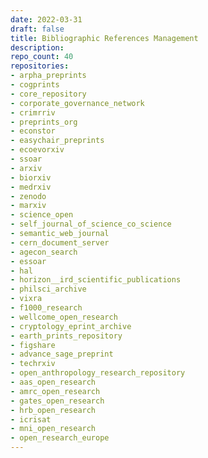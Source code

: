 ```yaml
---
date: 2022-03-31
draft: false
title: Bibliographic References Management
description:
repo_count: 40
repositories:
- arpha_preprints
- cogprints
- core_repository
- corporate_governance_network
- crimrriv
- preprints_org
- econstor
- easychair_preprints
- ecoevorxiv
- ssoar
- arxiv
- biorxiv
- medrxiv
- zenodo
- marxiv
- science_open
- self_journal_of_science_co_science
- semantic_web_journal
- cern_document_server
- agecon_search
- essoar
- hal
- horizon__ird_scientific_publications
- philsci_archive
- vixra
- f1000_research
- wellcome_open_research
- cryptology_eprint_archive
- earth_prints_repository
- figshare
- advance_sage_preprint
- techrxiv
- open_anthropology_research_repository
- aas_open_research
- amrc_open_research
- gates_open_research
- hrb_open_research
- icrisat
- mni_open_research
- open_research_europe
---
```



